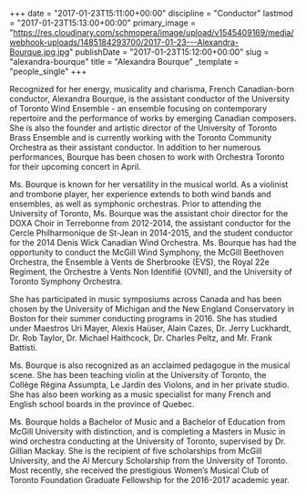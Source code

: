+++
date = "2017-01-23T15:11:00+00:00"
discipline = "Conductor"
lastmod = "2017-01-23T15:13:00+00:00"
primary_image = "https://res.cloudinary.com/schmopera/image/upload/v1545409169/media/webhook-uploads/1485184293700/2017-01-23---Alexandra-Bourque.jpg.jpg"
publishDate = "2017-01-23T15:12:00+00:00"
slug = "alexandra-bourque"
title = "Alexandra Bourque"
_template = "people_single"
+++

Recognized for her energy, musicality and charisma, French Canadian-born conductor, Alexandra Bourque, is the assistant conductor of the University of Toronto Wind Ensemble - an ensemble focusing on contemporary repertoire and the performance of works by emerging Canadian composers. She is also the founder and artistic director of the University of Toronto Brass Ensemble and is currently working with the Toronto Community Orchestra as their assistant conductor. In addition to her numerous performances, Bourque has been chosen to work with Orchestra Toronto for their upcoming concert in April. 

Ms. Bourque is known for her versatility in the musical world. As a violinist and trombone player, her experience extends to both wind bands and ensembles, as well as symphonic orchestras. Prior to attending the University of Toronto, Ms. Bourque was the assistant choir director for the DOXA Choir in Terrebonne from 2012-2014, the assistant conductor for the Cercle Philharmonique de St-Jean in 2014-2015, and the student conductor for the 2014 Denis Wick Canadian Wind Orchestra. Ms. Bourque has had the opportunity to conduct the McGill Wind Symphony, the McGill Beethoven Orchestra, the Ensemble à Vents de Sherbrooke (EVS), the Royal 22e Regiment, the Orchestre à Vents Non Identifié (OVNI), and the University of Toronto Symphony Orchestra. 

She has participated in music symposiums across Canada and has been chosen by the University of Michigan and the New England Conservatory in Boston for their summer conducting programs in 2016. She has studied under Maestros Uri Mayer, Alexis Haüser, Alain Cazes, Dr. Jerry Luckhardt, Dr. Rob Taylor, Dr. Michael Haithcock, Dr. Charles Peltz, and Mr. Frank Battisti. 

Ms. Bourque is also recognized as an acclaimed pedagogue in the musical scene. She has been teaching violin at the University of Toronto, the Collège Régina Assumpta, Le Jardin des Violons, and in her private studio. She has also been working as a music specialist for many French and English school boards in the province of Quebec.

Ms. Bourque holds a Bachelor of Music and a Bachelor of Education from McGill University with distinction, and is completing a Masters in Music in wind orchestra conducting at the University of Toronto, supervised by Dr. Gillian Mackay. She is the recipient of five scholarships from McGill University, and the Al Mercury Scholarship from the University of Toronto. Most recently, she received the prestigious Women’s Musical Club of Toronto Foundation Graduate Fellowship for the 2016-2017 academic year.
